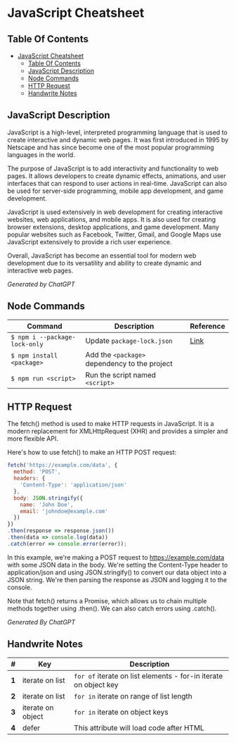 # JavaScript Cheatsheet

## Table Of Contents

- [JavaScript Cheatsheet](#javascript-cheatsheet)
  - [Table Of Contents](#table-of-contents)
  - [JavaScript Description](#javascript-description)
  - [Node Commands](#node-commands)
  - [HTTP Request](#http-request)
  - [Handwrite Notes](#handwrite-notes)


## JavaScript Description

JavaScript is a high-level, interpreted programming language that is used to create interactive and dynamic web pages. It was first introduced in 1995 by Netscape and has since become one of the most popular programming languages in the world. 

The purpose of JavaScript is to add interactivity and functionality to web pages. It allows developers to create dynamic effects, animations, and user interfaces that can respond to user actions in real-time. JavaScript can also be used for server-side programming, mobile app development, and game development.

JavaScript is used extensively in web development for creating interactive websites, web applications, and mobile apps. It is also used for creating browser extensions, desktop applications, and game development. Many popular websites such as Facebook, Twitter, Gmail, and Google Maps use JavaScript extensively to provide a rich user experience. 

Overall, JavaScript has become an essential tool for modern web development due to its versatility and ability to create dynamic and interactive web pages.

*Generated by ChatGPT*

## Node Commands

| Command                       | Description                                   | Reference |
| ----------------------------- | --------------------------------------------- | --------- |
| `$ npm i --package-lock-only` | Update `package-lock.json`                    | [Link][1] |
| `$ npm install <package>`     | Add the `<package>` dependency to the project |           |
| `$ npm run <script>`          | Run the script named `<script>`               |           |

[1]: https://stackoverflow.com/questions/46653833/is-there-a-way-to-force-npm-to-generate-package-lock-json

## HTTP Request

The fetch() method is used to make HTTP requests in JavaScript. It is a modern replacement for XMLHttpRequest (XHR) and provides a simpler and more flexible API.

Here's how to use fetch() to make an HTTP POST request:

```javascript
fetch('https://example.com/data', {
  method: 'POST',
  headers: {
    'Content-Type': 'application/json'
  },
  body: JSON.stringify({
    name: 'John Doe',
    email: 'johndoe@example.com'
  })
})
.then(response => response.json())
.then(data => console.log(data))
.catch(error => console.error(error));
```

In this example, we're making a POST request to https://example.com/data with some JSON data in the body. We're setting the Content-Type header to application/json and using JSON.stringify() to convert our data object into a JSON string. We're then parsing the response as JSON and logging it to the console.

Note that fetch() returns a Promise, which allows us to chain multiple methods together using .then(). We can also catch errors using .catch().

*Generated By ChatGPT*

## Handwrite Notes

| #     | Key               | Description                                                      |
| ----- | ----------------- | ---------------------------------------------------------------- |
| **1** | iterate on list   | `for of` iterate on list elements - for-in iterate on object key |
| **2** | iterate on list   | `for in` iterate on range of list length                         |
| **3** | iterate on object | `for in` iterate on object keys                                  |
| **4** | defer             | This attribute will load code after HTML                         |
